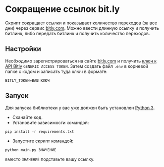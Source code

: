 # Сокращение ссылок bit.ly

Скрипт сокращает ссылки и показывает количество переходов (за все дни) через сервис [bitly.com](https://app.bitly.com/).
Можно ввести длинную ссылку и получить битлинк, либо передать битлинк и получить количество переходов.

## Настройки

Необходимо зарегистрироваться на сайте [bitly.com](https://bitly.com/a/sign_up) и получить [ключ к API Bitly](https://bitly.com/a/oauth_apps) `GENERIC ACCESS TOKEN`.
Затем создать файл `.env` в корневой папке с кодом и записать туда ключ в формате:
```
BITLY_TOKEN=ВАШ КЛЮЧ
```

## Запуск

Для запуска библиотеки у вас уже должен быть установлен [Python 3](https://www.python.org/downloads/release/python-379/).

- Скачайте код.
- Установите зависимости командой:
```
pip install -r requirements.txt
```
- Запустите скрипт командой: 
```
python main.py ЗНАЧЕНИЕ
```
вместо `ЗНАЧЕНИЕ` подставьте вашу ссылку.


